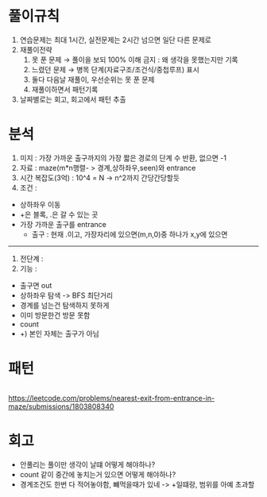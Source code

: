 # 풀이규칙
1. 연습문제는 최대 1시간, 실전문제는 2시간 넘으면 일단 다른 문제로
2. 재풀이전략
   1. 못 푼 문제 → 풀이을 보되 100% 이해 금지 : 왜 생각을 못했는지만 기록
   2. 느렸던 문제 → 병목 단계(자료구조/조건식/중첩루프) 표시
   3. 둘다 다음날 재풀이, 우선순위는 못 푼 문제
   4. 재풀이하면서 패턴기록
3. 날짜별로는 회고, 회고에서 패턴 추출

# 분석
1. 미지 : 가장 가까운 출구까지의 가장 짧은 경로의 단계 수 반환, 없으면 -1
2. 자료 : maze(m*n행렬- > 경계,상하좌우,seen)와 entrance
3. 시간 복잡도(3억) : 10^4 = N -> n^2까지 간당간당할듯
4. 조건 : 
- 상하좌우 이동
- +은 블록, .은 갈 수 있는 곳
- 가장 가까운 출구를 entrance
  - 출구 : 현재 .이고, 가장자리에 있으면(m,n,0)중 하나가 x,y에 있으면
---
1. 전단계 :
2. 기능 :
- 출구면 out
- 상하좌우 탐색 -> BFS 최단거리
- 경계를 넘는건 탐색하지 못하게
- 이미 방문한건 방문 못함
- count
- +) 본인 자체는 출구가 아님

# 패턴
```text

```

https://leetcode.com/problems/nearest-exit-from-entrance-in-maze/submissions/1803808340

# 회고
- 안풀리는 풀이만 생각이 날떄 어떻게 해야하나?
- count 같이 중간에 놓치는거 있으면 어떻게 해야하나?
- 경계조건도 한번 다 적어놓야함, 뺴먹을때가 있네 -> +일떄랑, 범위를 아예 초과할